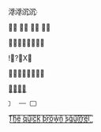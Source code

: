 ---
---

浮҈浮҈沉҈沉҈

电⃢    脑⃢    屏⃢    幕⃢    

打⃣字⃣带⃣＿⃣

!⃤?⃤X⃤

带⃠圈⃠字⃠符⃠

字͟下͟加͟线͟

    ⃢   ——   ⃢    

T꙱h꙱e꙱ q꙱u꙱i꙱c꙱k꙱ b꙱r꙱o꙱w꙱n꙱ s꙱q꙱u꙱i꙱r꙱r꙱e꙱l꙱
